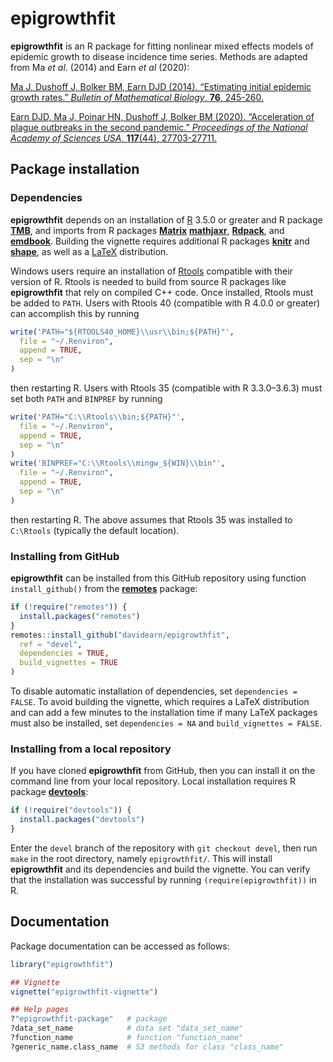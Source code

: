 # epigrowthfit

**epigrowthfit** is an R package for fitting nonlinear mixed
effects models of epidemic growth to disease incidence time
series. Methods are adapted from Ma *et al*. (2014) and Earn
*et al* (2020):

[Ma J, Dushoff J, Bolker BM, Earn DJD (2014). “Estimating initial epidemic growth rates.” *Bulletin of Mathematical Biology*, **76**, 245-260.](https://davidearn.mcmaster.ca/publications/MaEtAl2014)

[Earn DJD, Ma J, Poinar HN, Dushoff J, Bolker BM (2020). “Acceleration of plague outbreaks in the second pandemic.” *Proceedings of the National Academy of Sciences USA*, **117**(44), 27703-27711.](https://davidearn.mcmaster.ca/publications/EarnEtAl2020)

## Package installation

### Dependencies

**epigrowthfit** depends on an installation of
[R](https://www.r-project.org/)
3.5.0 or greater and R package
[**TMB**](https://CRAN.R-project.org/package=TMB),
and imports from R packages
[**Matrix**](https://CRAN.R-project.org/package=Matrix)
[**mathjaxr**](https://CRAN.R-project.org/package=mathjaxr),
[**Rdpack**](https://CRAN.R-project.org/package=Rdpack),
and
[**emdbook**](https://CRAN.R-project.org/package=emdbook).
Building the vignette requires additional R packages
[**knitr**](https://CRAN.R-project.org/package=knitr)
and
[**shape**](https://CRAN.R-project.org/package=shape),
as well as a [LaTeX](https://www.latex-project.org/)
distribution.

Windows users require an installation of
[Rtools](https://cran.r-project.org/bin/windows/Rtools/)
compatible with their version of R. Rtools is needed to
build from source R packages like **epigrowthfit** that
rely on compiled C++ code. Once installed, Rtools must be
added to `PATH`. Users with Rtools 40
(compatible with R 4.0.0 or greater) can accomplish
this by running

```r
write('PATH="${RTOOLS40_HOME}\\usr\\bin;${PATH}"',
  file = "~/.Renviron",
  append = TRUE,
  sep = "\n"
)
```

then restarting R. Users with Rtools 35 (compatible with
R 3.3.0&ndash;3.6.3) must set both `PATH` and `BINPREF` by running

```r
write('PATH="C:\\Rtools\\bin;${PATH}"',
  file = "~/.Renviron",
  append = TRUE,
  sep = "\n"
)
write('BINPREF="C:\\Rtools\\mingw_${WIN}\\bin"',
  file = "~/.Renviron",
  append = TRUE,
  sep = "\n"
)
```

then restarting R. The above assumes that Rtools 35 was installed to
`C:\Rtools` (typically the default location).


### Installing from GitHub

**epigrowthfit** can be installed from this GitHub repository
using function `install_github()` from the
[**remotes**](https://CRAN.R-project.org/package=remotes)
package:

```r
if (!require("remotes")) {
  install.packages("remotes")
}
remotes::install_github("davidearn/epigrowthfit",
  ref = "devel",
  dependencies = TRUE,
  build_vignettes = TRUE
)
```

To disable automatic installation of dependencies,
set `dependencies = FALSE`. To avoid building the
vignette, which requires a LaTeX distribution and
can add a few minutes to the installation time if
many LaTeX packages must also be installed, set
`dependencies = NA` and `build_vignettes = FALSE`.

### Installing from a local repository

If you have cloned **epigrowthfit** from GitHub, then you can install
it on the command line from your local repository. Local installation
requires R package
[**devtools**](https://CRAN.R-project.org/package=devtools):

```r
if (!require("devtools")) {
  install.packages("devtools")
}
```

Enter the `devel` branch of the repository with
`git checkout devel`, then run `make` in the root directory,
namely `epigrowthfit/`. This will install **epigrowthfit**
and its dependencies and build the vignette. You can verify
that the installation was successful by running
`(require(epigrowthfit))` in R.

## Documentation

Package documentation can be accessed as follows:

```r
library("epigrowthfit")

## Vignette
vignette("epigrowthfit-vignette")

## Help pages
?"epigrowthfit-package"   # package
?data_set_name            # data set "data_set_name"
?function_name            # function "function_name"
?generic_name.class_name  # S3 methods for class "class_name"
```
